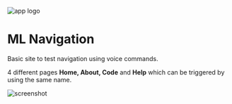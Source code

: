 ![app logo](https://github.com/nardove/ml-navigation/tree/master/src/assets/logo.svg)

# ML Navigation

Basic site to test navigation using voice commands.

4 different pages **Home, About, Code** and **Help** which can be triggered by using the same name.

![screenshot](https://github.com/nardove/ml-navigation/tree/master/src/assets/screenshot.png)
